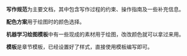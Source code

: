 **写作规范**为主要文档，其中包含写作过程的约束、操作指南及一些补充信息。

**配色方案**用于绘图时的颜色选择。

**机器学习绘图模板**中有一些现成的素材用于绘图，改改颜色就可以拿过来用。

**模板**是章节模板，已经设置好了样式，直接使用模板编写即可。